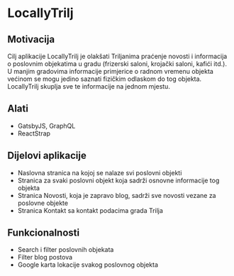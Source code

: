 # LocallyTrilj

## Motivacija
Cilj aplikacije LocallyTrilj je olakšati Triljanima praćenje novosti i informacija o poslovnim objekatima u gradu (frizerski saloni, krojački saloni, kafići itd.).  
U manjim gradovima informacije primjerice o radnom vremenu objekta većinom se mogu jedino saznati fizičkim odlaskom do tog objekta.  
LocallyTrilj skuplja sve te informacije na jednom mjestu.

## Alati
- GatsbyJS, GraphQL
- ReactStrap

## Dijelovi aplikacije
- Naslovna stranica na kojoj se nalaze svi poslovni objekti
- Stranica za svaki poslovni objekt koja sadrži osnovne informacije tog objekta
- Stranica Novosti, koja je zapravo blog, sadrži sve novosti vezane za poslovne objekte
- Stranica Kontakt sa kontakt podacima grada Trilja

## Funkcionalnosti
- Search i filter poslovnih objekata
- Filter blog postova
- Google karta lokacije svakog poslovnog objekta
